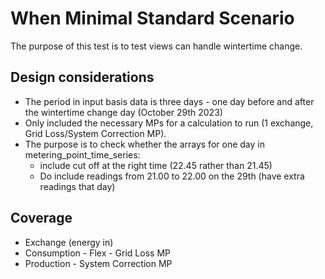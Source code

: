 # When Minimal Standard Scenario

The purpose of this test is to test views can handle wintertime change.

## Design considerations

- The period in input basis data is three days - one day before and after the wintertime change day (October 29th 2023)
- Only included the necessary MPs for a calculation to run (1 exchange, Grid Loss/System Correction MP). 
- The purpose is to check whether the arrays for one day in metering_point_time_series:
    - include cut off at the right time (22.45 rather than 21.45)
    - Do include readings from 21.00 to 22.00 on the 29th (have extra readings that day)

## Coverage

- Exchange (energy in)
- Consumption - Flex - Grid Loss MP
- Production - System Correction MP
